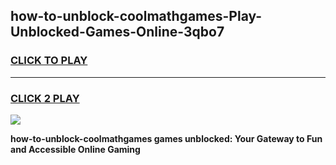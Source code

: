 
## how-to-unblock-coolmathgames-Play-Unblocked-Games-Online-3qbo7
<h3>
<a href="https://premium76.site?title=how-to-unblock-coolmathgames&ref=25A">CLICK TO PLAY</a></h3>
<hr>

<h3>
<a href="https://premium76.site?title=how-to-unblock-coolmathgames&ref=25A">CLICK 2 PLAY</a>
  
</h3>

<a href="https://premium76.site?title=how-to-unblock-coolmathgames&ref=25A"><img src="https://clearcache.store/games.png"></a>


**how-to-unblock-coolmathgames games unblocked: Your Gateway to Fun and Accessible Online Gaming**
